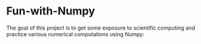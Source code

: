 # Fun-with-Numpy
The goal of this project is to get some exposure to scientific computing and practice various numerical computations using Numpy:
